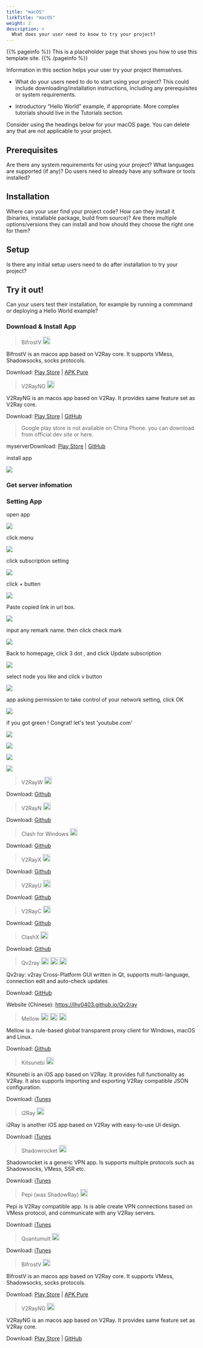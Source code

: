 ```yaml
---
title: "macOS"
linkTitle: "macOS"
weight: 2
description: >
  What does your user need to know to try your project?
---
```


{{% pageinfo %}}
This is a placeholder page that shows you how to use this template site.
{{% /pageinfo %}}

Information in this section helps your user try your project themselves.

* What do your users need to do to start using your project? This could include downloading/installation instructions, including any prerequisites or system requirements.

* Introductory “Hello World” example, if appropriate. More complex tutorials should live in the Tutorials section.

Consider using the headings below for your macOS page. You can delete any that are not applicable to your project.

## Prerequisites

Are there any system requirements for using your project? What languages are supported (if any)? Do users need to already have any software or tools installed?

## Installation

Where can your user find your project code? How can they install it (binaries, installable package, build from source)? Are there multiple options/versions they can install and how should they choose the right one for them?

## Setup

Is there any initial setup users need to do after installation to try your project?

## Try it out!

Can your users test their installation, for example by running a commmand or deploying a Hello World example?












### Download & Install App


<blockquote>BifrostV <img src="https://www.v2ray.com/en/resources/macos.svg" width="20" /></blockquote>
BifrostV is an macos app based on V2Ray core. It supports VMess, Shadowsocks, socks protocols.

Download: <a href="https://play.google.com/store/apps/details?id=com.github.dawndiy.bifrostv" target="_blank" rel="noopener">Play Store</a> | <a href="https://apkpure.com/bifrostv/com.github.dawndiy.bifrostv" target="_blank" rel="noopener">APK Pure</a>
<blockquote>V2RayNG <img src="https://www.v2ray.com/en/resources/macos.svg" width="20" /></blockquote>
V2RayNG is an macos app based on V2Ray. It provides same feature set as V2Ray core.

Download: <a href="https://play.google.com/store/apps/details?id=com.v2ray.ang" target="_blank" rel="noopener">Play Store</a> | <a href="https://github.com/2dust/v2rayNG" target="_blank" rel="noopener">GitHub</a>

> Google play store is not avaliable on China Phone. you can download from official dev site or here. 



myserverDownload: <a href="http://v2red.com/files/public-docs/v2rayNG_1.1.12.apk" target="_blank" rel="noopener">Play Store</a> | <a href="https://github.com/2dust/v2rayNG" target="_blank" rel="noopener">GitHub</a>

install app

![](/img/v2red-macos-01.jpg)


### Get server infomation






### Setting App

open app

![](/img/v2red-macos-02.jpg)

click menu

![](/img/v2red-macos-04.jpg)

click subscription setting

![](/img/v2red-macos-05.jpg)

click + butten

![](/img/v2red-macos-06.jpg)

Paste copied link in url box.

![](/img/v2red-macos-07.jpg)

input any remark name. then click check mark

![](/img/v2red-macos-08.jpg)

Back to homepage, click 3 dot , and click Update subscription

![](/img/v2red-macos-09.jpg)


select node you like and click v button

![](/img/v2red-macos-10.jpg)

app asking permission to take control of your network setting, click OK

![](/img/v2red-macos-011.jpg)

if you got green ! Congrat! let's test 'youtube.com'

![](/img/v2red-macos-012.jpg)

![](/img/v2red-macos-013.jpg)


![](/img/v2red-macos-014.jpg)

![](/img/v2red-macos-015.jpg)
































<blockquote>V2RayW <img src="https://www.v2ray.com/en/resources/win.svg" width="20" /></blockquote>
Download: <a href="https://github.com/Cenmrev/V2RayW" target="_blank" rel="noopener">Github</a>
<blockquote>V2RayN <img src="https://www.v2ray.com/en/resources/win.svg" width="20" /></blockquote>
Download: <a href="https://github.com/2dust/v2rayN" target="_blank" rel="noopener">Github</a>
<blockquote>Clash for Windows <img src="https://www.v2ray.com/en/resources/win.svg" width="20" /></blockquote>
Download: <a href="https://github.com/Fndroid/clash_for_windows_pkg" target="_blank" rel="noopener">Github</a>
<blockquote>V2RayX <img src="https://www.v2ray.com/en/resources/apple.svg" width="20" /></blockquote>
Download: <a href="https://github.com/Cenmrev/V2RayX" target="_blank" rel="noopener">Github</a>
<blockquote>V2RayU <img src="https://www.v2ray.com/en/resources/apple.svg" width="20" /></blockquote>
Download: <a href="https://github.com/yanue/V2rayU" target="_blank" rel="noopener">Github</a>
<blockquote>V2RayC <img src="https://www.v2ray.com/en/resources/apple.svg" width="20" /></blockquote>
Download: <a href="https://github.com/gssdromen/V2RayC" target="_blank" rel="noopener">Github</a>
<blockquote>ClashX <img src="https://www.v2ray.com/en/resources/apple.svg" width="20" /></blockquote>
Download: <a href="https://github.com/yichengchen/clashX" target="_blank" rel="noopener">Github</a>
<blockquote>Qv2ray <img src="https://www.v2ray.com/en/resources/win.svg" width="20" /> <img src="https://www.v2ray.com/en/resources/apple.svg" width="20" /> <img src="https://www.v2ray.com/en/resources/linux.svg" width="20" /></blockquote>
Qv2ray: v2ray Cross-Platform GUI written in Qt, supports multi-language, connection edit and auto-check updates

Download: <a href="https://github.com/lhy0403/Qv2ray" target="_blank" rel="noopener">GitHub</a>

Website (Chinese): <a href="https://lhy0403.github.io/Qv2ray" target="_blank" rel="noopener">https://lhy0403.github.io/Qv2ray</a>
<blockquote>Mellow <img src="https://www.v2ray.com/en/resources/win.svg" width="20" /> <img src="https://www.v2ray.com/en/resources/apple.svg" width="20" /> <img src="https://www.v2ray.com/en/resources/linux.svg" width="20" /></blockquote>
Mellow is a rule-based global transparent proxy client for Windows, macOS and Linux.

Download: <a href="https://github.com/mellow-io/mellow" target="_blank" rel="noopener">Github</a>
<blockquote>Kitsunebi <img src="https://www.v2ray.com/en/resources/ios.svg" width="20" /></blockquote>
Kitsunebi is an iOS app based on V2Ray. It provides full functionality as V2Ray. It also supports importing and exporting V2Ray compatible JSON configuration.

Download: <a href="https://itunes.apple.com/us/app/kitsunebi-proxy-utility/id1446584073?mt=8" target="_blank" rel="noopener">iTunes</a>
<blockquote>i2Ray <img src="https://www.v2ray.com/en/resources/ios.svg" width="20" /></blockquote>
i2Ray is another iOS app based on V2Ray with easy-to-use UI design.

Download: <a href="https://itunes.apple.com/us/app/i2ray/id1445270056?mt=8" target="_blank" rel="noopener">iTunes</a>
<blockquote>Shadowrocket <img src="https://www.v2ray.com/en/resources/ios.svg" width="20" /></blockquote>
Shadowrocket is a generic VPN app. Is supports multiple protocols such as Shadowsocks, VMess, SSR etc.

Download: <a href="https://itunes.apple.com/us/app/shadowrocket/id932747118?mt=8" target="_blank" rel="noopener">iTunes</a>
<blockquote>Pepi (was ShadowRay) <img src="https://www.v2ray.com/en/resources/ios.svg" width="20" /></blockquote>
Pepi is V2Ray compatible app. Is is able create VPN connections based on VMess protocol, and communicate with any V2Ray servers.

Download: <a href="https://itunes.apple.com/us/app/pepi/id1283082051?mt=8" target="_blank" rel="noopener">iTunes</a>
<blockquote>Quantumult <img src="https://www.v2ray.com/en/resources/ios.svg" width="20" /></blockquote>
Download: <a href="https://itunes.apple.com/us/app/quantumult/id1252015438?mt=8" target="_blank" rel="noopener">iTunes</a>
<blockquote>BifrostV <img src="https://www.v2ray.com/en/resources/macos.svg" width="20" /></blockquote>
BifrostV is an macos app based on V2Ray core. It supports VMess, Shadowsocks, socks protocols.

Download: <a href="https://play.google.com/store/apps/details?id=com.github.dawndiy.bifrostv" target="_blank" rel="noopener">Play Store</a> | <a href="https://apkpure.com/bifrostv/com.github.dawndiy.bifrostv" target="_blank" rel="noopener">APK Pure</a>
<blockquote>V2RayNG <img src="https://www.v2ray.com/en/resources/macos.svg" width="20" /></blockquote>
V2RayNG is an macos app based on V2Ray. It provides same feature set as V2Ray core.

Download: <a href="https://play.google.com/store/apps/details?id=com.v2ray.ang" target="_blank" rel="noopener">Play Store</a> | <a href="https://github.com/2dust/v2rayNG" target="_blank" rel="noopener">GitHub</a>


